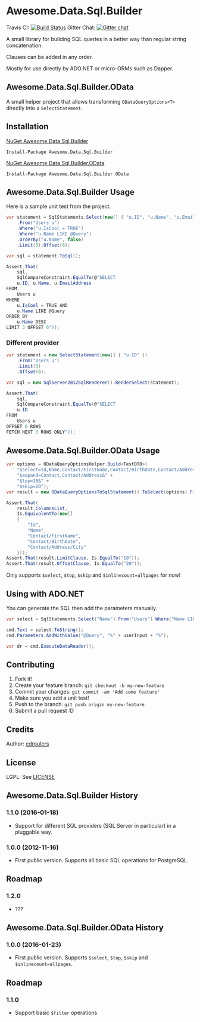 # Awesome.Data.Sql.Builder

Travis CI: [![Build Status](https://travis-ci.org/cdroulers/awesome-sql-builder.svg)](https://travis-ci.org/cdroulers/awesome-sql-builder)
Gitter Chat: [![Gitter chat](https://badges.gitter.im/cdroulers/awesome-sql-builder.png)](https://gitter.im/awesome-sql-builder/Lobby)

A small library for building SQL queries in a better way than regular string concatenation.

Clauses can be added in any order.

Mostly for use directly by ADO.NET or micro-ORMs such as Dapper.

## Awesome.Data.Sql.Builder.OData

A small helper project that allows transforming `ODataQueryOptions<T>` directly into
a `SelectStatement`.

## Installation

[NuGet Awesome.Data.Sql.Builder](https://www.nuget.org/packages/Awesome.Data.Sql.Builder/)

`Install-Package Awesome.Data.Sql.Builder`

[NuGet Awesome.Data.Sql.Builder.OData](https://www.nuget.org/packages/Awesome.Data.Sql.Builder.OData/)

`Install-Package Awesome.Data.Sql.Builder.OData`

## Awesome.Data.Sql.Builder Usage

Here is a sample unit test from the project.

```csharp
var statement = SqlStatements.Select(new[] { "u.ID", "u.Name", "u.EmailAddress" })
    .From("Users u")
    .Where("u.IsCool = TRUE")
    .Where("u.Name LIKE @Query")
    .OrderBy("u.Name", false)
    .Limit(3).Offset(6);

var sql = statement.ToSql();

Assert.That(
    sql,
    SqlCompareConstraint.EqualTo(@"SELECT
    u.ID, u.Name, u.EmailAddress
FROM
    Users u
WHERE
    u.IsCool = TRUE AND
    u.Name LIKE @Query
ORDER BY
    u.Name DESC
LIMIT 3 OFFSET 6"));
```

### Different provider

```csharp
var statement = new SelectStatement(new[] { "u.ID" })
    .From("Users u")
    .Limit(3)
    .Offset(6);

var sql = new SqlServer2012SqlRenderer().RenderSelect(statement);

Assert.That(
    sql,
    SqlCompareConstraint.EqualTo(@"SELECT
    u.ID
FROM
    Users u
OFFSET 6 ROWS
FETCH NEXT 3 ROWS ONLY"));
```

## Awesome.Data.Sql.Builder.OData Usage

```csharp
var options = ODataQueryOptionsHelper.Build<TestDTO>(
    "$select=Id,Name,Contact/FirstName,Contact/BirthDate,Contact/Address/City&" + 
    "$expand=Contact,Contact/Address&" +
    "$top=10&" +
    "$skip=20");
var result = new ODataQueryOptionsToSqlStatement().ToSelect(options).First();

Assert.That(
    result.ColumnsList,
    Is.EquivalentTo(new[]
    {
        "Id",
        "Name",
        "Contact/FirstName",
        "Contact/BirthDate",
        "Contact/Address/City"
    }));
Assert.That(result.LimitClause, Is.EqualTo("10"));
Assert.That(result.OffsetClause, Is.EqualTo("20"));
```

Only supports `$select`, `$top`, `$skip` and `$inlinecount=allpages` for now!

## Using with ADO.NET

You can generate the SQL then add the parameters manually.

```csharp
var select = SqlStatements.Select("Name").From("Users").Where("Name LIKE @Query");

cmd.Text = select.ToString();
cmd.Parameters.AddWithValue("@Query", "%" + userInput + "%");

var dr = cmd.ExecuteDataReader();
```

## Contributing

1. Fork it!
1. Create your feature branch: `git checkout -b my-new-feature`
1. Commit your changes: `git commit -am 'Add some feature'`
1. Make sure you add a unit test!
1. Push to the branch: `git push origin my-new-feature`
1. Submit a pull request :D

## Credits

Author: [cdroulers](https://github.com/cdroulers)

## License

LGPL: See [LICENSE](LICENSE)

## Awesome.Data.Sql.Builder History

### 1.1.0 (2016-01-18)

* Support for different SQL providers (SQL Server in particular) in a pluggable way.

### 1.0.0 (2012-11-16)

* First public version. Supports all basic SQL operations for PostgreSQL.

## Roadmap

### 1.2.0

* ???

## Awesome.Data.Sql.Builder.OData History

### 1.0.0 (2016-01-23)

* First public version. Supports `$select`, `$top`, `$skip` and `$inlinecount=allpages`.

## Roadmap

### 1.1.0

* Support basic `$filter` operations
